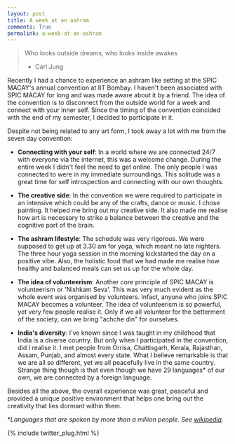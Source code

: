 ```yaml
---
layout: post
title: A week at an ashram
comments: True
permalink: a-week-at-an-ashram
---
```


> Who looks outside dreams, who looks inside awakes
> - Carl Jung

Recently I had a chance to experience an ashram like setting at the SPIC MACAY's annual convention at IIT Bombay. I haven't been associated with SPIC MACAY for long and was made aware about it by a friend. The idea of the convention is to disconnect from the outside world for a week and connect with your inner self. Since the timing of the convention coincided with the end of my semester, I decided to participate in it.

Despite not being related to any art form, I took away a lot with me from the seven day convention:

- __Connecting with your self__:
In a world where we are connected 24/7 with everyone via the internet, this was a welcome change. During the entire week I didn't feel the need to get online. The only people I was connected to were in my immediate surroundings. This solitude was a great time for self introspection and connecting with our own thoughts.

- __The creative side__:
In the convention we were required to participate in an intensive which could be any of the crafts, dance or music. I chose painting. It helped me bring out my creative side. It also made me realise how art is necessary to strike a balance between the creative and the cognitive part of the brain.

- __The ashram lifestyle__:
The schedule was very rigorous. We were supposed to get up at 3.30 am for yoga, which meant no late nighters. The three hour yoga session in the morning kickstarted the day on a positive vibe. Also, the holistic food that we had made me realise how healthy and balanced meals can set us up for the whole day.

- __The idea of volunteerism__:
Another core principle of SPIC MACAY is volunteerism or 'Nishkam Seva'. This was very much evident as the whole event was organised by volunteers. Infact, anyone who joins SPIC MACAY becomes a volunteer. The idea of volunteerism is so powerful, yet very few people realise it. Only if we all volunteer for the betterment of the society, can we bring "achche din" for ourselves.

- __India's diversity__:
I've known since I was taught in my childhood that India is a diverse country. But only when I participated in the convention, did I realise it. I met people from Orrisa, Chattisgarh, Kerala, Rajasthan, Assam, Punjab, and almost every state. What I believe  remarkable is that we are all so different, yet we all peacefully live in the same country. Strange thing though is that even though we have 29 languages* of our own, we are connected by a foreign language.

Besides all the above, the overall experience was great, peaceful and provided a unique positive environment that helps one bring out the creativity that lies dormant within them. 

**Languages that are spoken by more than a million people. See [wikipedia](https://en.wikipedia.org/wiki/List_of_languages_by_number_of_native_speakers_in_India#More_than_one_million_speakers).* 

{% include twitter_plug.html %}
